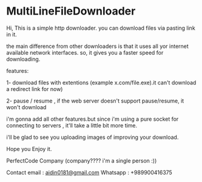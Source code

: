 # MultiLineFileDownloader

Hi, This is a simple http downloader.
you can download files via pasting link in it.

the main difference from other downloaders is that it uses all yor internet available network interfaces.
so, it gives you a faster speed for downloading.

features:

1- download files with extentions (example x.com/file.exe).it can't download a redirect link for now)

2- pause / resume , if the web server doesn't support pause/resume, it won't download

i'm gonna add all other features.but since i'm using a pure socket for connecting to servers , it'll take a little bit more time.

i'll be glad to see you uploading images of improving your download.


Hope you Enjoy it.


PerfectCode Company (company???? i'm a single person :))


Contact email : aidin0181@gmail.com
Whatsapp : +989900416375



